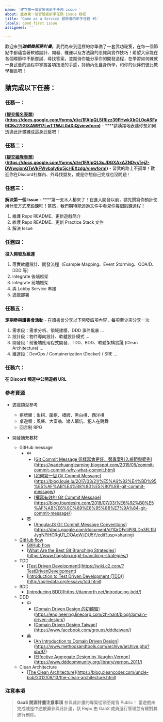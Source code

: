 ```yaml
---
name: '建立第一個冒險者新手任務 issue '
about: 此為第一個冒險者新手任務 issue 樣板
title: 'Game as a Service 冒險者的新手任務 #1'
labels: good first issue
assignees: ''

---
```



歡迎來到***遊戲微服務計畫***，我們為來到這裡的你準備了一套武功祕笈，在每一個節點中都蘊含著軟體設計、開發、維運以及方法論的思維與實作技巧！希望大家能在各個環節中不斷嘗試、尋找答案，並期待你能分享你的開發過程，在學習如何練就一身武藝的過程中掌握各項技法的手感，持續內化自身所學，和你的伙伴們彼此教學相長吧！

 

## 請完成以下任務：

### 任務一：

**[[提交報名表單](https://docs.google.com/forms/d/e/1FAIpQLSfRIzz39FHwkXbOL0oASFy9CBs27lGIXAWR17LwTTWJL0dXiQ/viewform)](https://docs.google.com/forms/d/e/1FAIpQLSfRIzz39FHwkXbOL0oASFy9CBs27lGIXAWR17LwTTWJL0dXiQ/viewform)** - ****請踴躍地表達你想如何透過此計畫練成這身武藝吧！

### 任務二：

**[[提交組隊表單](https://docs.google.com/forms/d/e/1FAIpQLScJDGXAxAZNDysTejZ-DWwgixnQTeVkFWvbaly8q5jcHEXzdg/viewform)](https://docs.google.com/forms/d/e/1FAIpQLScJDGXAxAZNDysTejZ-DWwgixnQTeVkFWvbaly8q5jcHEXzdg/viewform)** - 習武的路上不孤單！歡迎你在Discord社群內、外尋找盟友，或是你想自己完成也沒問題！

### 任務三：

**解決第一個 Issue**  - ****第一支木人樁來了！在進入開發以前，請先撰寫你預計使用什麼方式來鍛鍊吧！當然，我們期待能透過文件中看見你每個鍛鍊過程！

1. 維護 Repo README、更新遊戲簡介
2. 維護 Repo README、更新 Practice Stack 文件
3. 解決 Issue

### 任務四：

**投入開發及維運**

1. 落實軟體設計、開發流程（Example Mapping、Event Storming、OOA/D、DDD 等）
2. Integrate 後端框架
3. Integrate 前端框架
4. 與 Lobby Service 串接
5. 遊戲部署

### 任務五：

**定期參與讀書會活動** - 在讀書會分享以下開發四項內容，每項至少需分享一次

1. 需求段：需求分析、領域建模、DDD 事件風暴 ...
2. 設計段：物件導向設計、軟體設計模式 ...
3. 開發段：前後端應用程式開發、TDD、BDD、軟體架構實踐 (Clean Architecture) ...
4. 維運段：DevOps / Containerization (Docker) / SRE ...

 

### 任務六：

**在 Discord 頻道中公開遊戲 URL**

### 參考資源

- 遊戲類型參考
    - 棋牌類：象棋、圍棋、橋牌、黑白棋、西洋棋
    - 桌遊類：風聲、大富翁、矮人礦坑、犯人在跳舞
    - 回合制 RPG
    
- 開發補充教材
    - GitHub message
        - 中
            - [[Git Commit Message 這樣寫會更好，替專案引入規範與範例](https://wadehuanglearning.blogspot.com/2019/05/commit-commit-commit-why-what-commit.html)](https://wadehuanglearning.blogspot.com/2019/05/commit-commit-commit-why-what-commit.html)
            - [[如何寫一個 Git Commit Message](https://blog.louie.lu/2017/03/21/%E5%A6%82%E4%BD%95%E5%AF%AB%E4%B8%80%E5%80%8B-git-commit-message/)](https://blog.louie.lu/2017/03/21/%E5%A6%82%E4%BD%95%E5%AF%AB%E4%B8%80%E5%80%8B-git-commit-message/)
            - [[撰寫有效的 Git Commit Message](https://blog.fourdesire.com/2018/07/03/%E6%92%B0%E5%AF%AB%E6%9C%89%E6%95%88%E7%9A%84-git-commit-message/)](https://blog.fourdesire.com/2018/07/03/%E6%92%B0%E5%AF%AB%E6%9C%89%E6%95%88%E7%9A%84-git-commit-message/)
        - 英
            - [[AngularJS Git Commit Message Conventions](https://docs.google.com/document/d/1QrDFcIiPjSLDn3EL15IJygNPiHORgU1_OOAqWjiDU5Y/edit?usp=sharing)](https://docs.google.com/document/d/1QrDFcIiPjSLDn3EL15IJygNPiHORgU1_OOAqWjiDU5Y/edit?usp=sharing)
    - [GitHub flow](https://docs.github.com/en/get-started/quickstart/github-flow)
        - [GitHub flow](https://docs.github.com/en/get-started/quickstart/github-flow)
        - [[What Are the Best Git Branching Strategies](https://www.flagship.io/git-branching-strategies/)](https://www.flagship.io/git-branching-strategies/)
    - TDD
        - [[Test Driven Development](https://wiki.c2.com/?TestDrivenDevelopment)](https://wiki.c2.com/?TestDrivenDevelopment)
        - [[Introduction to Test Driven Development (TDD)](http://agiledata.org/essays/tdd.html)](http://agiledata.org/essays/tdd.html)
    - BDD
        - [[Introducing BDD](https://dannorth.net/introducing-bdd/)](https://dannorth.net/introducing-bdd/)
    - DDD
        - 中
            - [[Domain Driven Design 的初體驗](https://engineering.linecorp.com/zh-hant/blog/domain-driven-design/)](https://engineering.linecorp.com/zh-hant/blog/domain-driven-design/)
            - [[Domain Driven Design Taiwan](https://www.facebook.com/groups/dddtaiwan/)](https://www.facebook.com/groups/dddtaiwan/)
        - 英
            - [[An Introduction to Domain Driven Design](https://www.methodsandtools.com/archive/archive.php?id=97)](https://www.methodsandtools.com/archive/archive.php?id=97)
            - [[Effective Aggregate Design by Vaughn Vernon](https://www.dddcommunity.org/library/vernon_2011/)](https://www.dddcommunity.org/library/vernon_2011/)
    - Clean Architecture
        - [[The Clean Architecture](https://blog.cleancoder.com/uncle-bob/2012/08/13/the-clean-architecture.html)](https://blog.cleancoder.com/uncle-bob/2012/08/13/the-clean-architecture.html)

### 注意事項

> **GaaS 開源計畫注意事項**
參與此計畫的專案從頭至尾皆 Public！
當遊戲未完成或是中途放棄參與此計畫，該 Repo 由 GaaS 成員進行管理並有權對其進行刪除。
>
